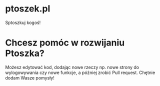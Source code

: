 # ptoszek.pl
Sptoszkuj kogoś!
# Chcesz pomóc w rozwijaniu Ptoszka? 
Możesz edytować kod, dodając nowe rzeczy np. nowe strony do wylogowywania czy nowe funkcje, a później zrobić Pull request. 
Chętnie dodam Wasze pomysły!
